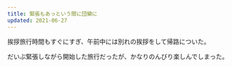 ```yaml
---
title: 緊張もあっという間に団欒に
updated: 2021-06-27
---
```


挨拶旅行時間もすぐにすぎ、午前中には別れの挨拶をして帰路についた。

だいぶ緊張しながら開始した旅行だったが、かなりのんびり楽しんでしまった。
